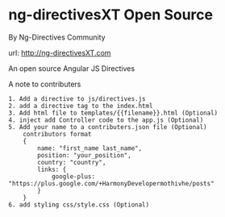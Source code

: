 # ng-directivesXT Open Source

By Ng-Directives Community

url: http://ng-directivesXT.com

An open source Angular JS Directives  

A note to contributers 

	1. Add a directive to js/directives.js
	2. add a directive tag to the index.html
	3. Add html file to templates/{{filename}}.html (Optional)
	4. inject add Controller code to the app.js (Optional)
	5. Add your name to a contributers.json file (Optional) 
		contributors format
		{
			name: "first_name last_name",
			position: "your_position",
			country: "country",
			links: {
				google-plus: "https://plus.google.com/+HarmonyDevelopermothivhe/posts"
			}
		}
	6. add styling css/style.css (Optional)  


	



